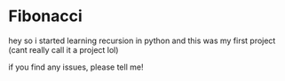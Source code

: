 # Fibonacci

hey so i started learning recursion in python and this was my first project (cant really call it a project lol)

if you find any issues, please tell me!
